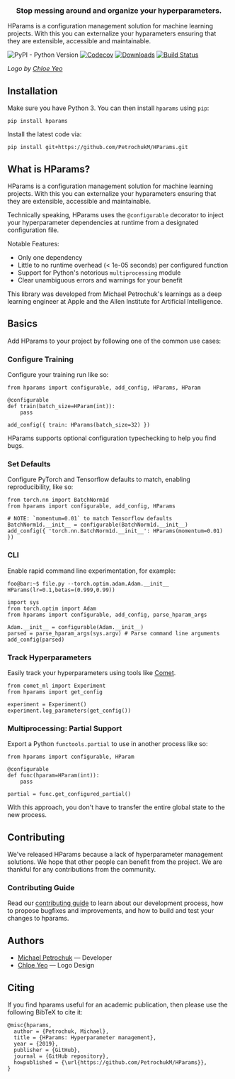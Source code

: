 <h3 align="center">Stop messing around and organize your hyperparameters.</h3>

HParams is a configuration management solution for machine learning projects. With this you can externalize your hyparameters ensuring that they are extensible, accessible and maintainable.

![PyPI - Python Version](https://img.shields.io/pypi/pyversions/hparams.svg?style=flat-square)
[![Codecov](https://img.shields.io/codecov/c/github/PetrochukM/HParams/master.svg?style=flat-square)](https://codecov.io/gh/PetrochukM/HParams)
[![Downloads](http://pepy.tech/badge/hparams)](http://pepy.tech/project/hparams)
[![Build Status](https://img.shields.io/travis/PetrochukM/HParams/master.svg?style=flat-square)](https://travis-ci.org/PetrochukM/HParams)

_Logo by [Chloe Yeo](http://www.yeochloe.com/)_

## Installation

Make sure you have Python 3. You can then install `hparams` using `pip`:

    pip install hparams

Install the latest code via:

    pip install git+https://github.com/PetrochukM/HParams.git

## What is HParams?

HParams is a configuration management solution for machine learning projects. With this you can
externalize your hyparameters ensuring that they are extensible, accessible and maintainable.

Technically speaking, HParams uses the `@configurable` decorator to inject your hyperparameter
dependencies at runtime from a designated configuration file.

Notable Features:

- Only one dependency
- Little to no runtime overhead (< 1e-05 seconds) per configured function
- Support for Python's notorious `multiprocessing` module
- Clear unambiguous errors and warnings for your benefit

This library was developed from Michael Petrochuk's learnings as a deep learning engineer at Apple
and the Allen Institute for Artificial Intelligence.
## Basics

Add HParams to your project by following one of the common use cases:

### Configure Training

Configure your training run like so:

```python3
from hparams import configurable, add_config, HParams, HParam

@configurable
def train(batch_size=HParam(int)):
    pass

add_config({ train: HParams(batch_size=32) })
```

HParams supports optional configuration typechecking to help you find bugs.

### Set Defaults

Configure PyTorch and Tensorflow defaults to match, enabling reproducibility, like so:

```python3
from torch.nn import BatchNorm1d
from hparams import configurable, add_config, HParams

# NOTE: `momentum=0.01` to match Tensorflow defaults
BatchNorm1d.__init__ = configurable(BatchNorm1d.__init__)
add_config({ 'torch.nn.BatchNorm1d.__init__': HParams(momentum=0.01) })
```

### CLI

Enable rapid command line experimentation, for example:

```console
foo@bar:~$ file.py --torch.optim.adam.Adam.__init__ HParams(lr=0.1,betas=(0.999,0.99))
```

```python3
import sys
from torch.optim import Adam
from hparams import configurable, add_config, parse_hparam_args

Adam.__init__ = configurable(Adam.__init__)
parsed = parse_hparam_args(sys.argv) # Parse command line arguments
add_config(parsed)
```

### Track Hyperparameters

Easily track your hyperparameters using tools like [Comet](comet.ml).

```python3
from comet_ml import Experiment
from hparams import get_config

experiment = Experiment()
experiment.log_parameters(get_config())
```

### Multiprocessing: Partial Support

Export a Python `functools.partial` to use in another process like so:

```python3
from hparams import configurable, HParam

@configurable
def func(hparam=HParam(int)):
    pass

partial = func.get_configured_partial()
```

With this approach, you don't have to transfer the entire global state to the new process.

## Contributing

We've released HParams because a lack of hyperparameter management solutions. We hope that
other people can benefit from the project. We are thankful for any contributions from the
community.

### Contributing Guide

Read our [contributing guide](https://github.com/PetrochukM/HParams/blob/master/CONTRIBUTING.md) to
learn about our development process, how to propose bugfixes and improvements, and how to build and
test your changes to hparams.

## Authors

* [Michael Petrochuk](https://github.com/PetrochukM/) — Developer
* [Chloe Yeo](http://www.yeochloe.com/) — Logo Design

## Citing

If you find hparams useful for an academic publication, then please use the following BibTeX to
cite it:

```
@misc{hparams,
  author = {Petrochuk, Michael},
  title = {HParams: Hyperparameter management},
  year = {2019},
  publisher = {GitHub},
  journal = {GitHub repository},
  howpublished = {\url{https://github.com/PetrochukM/HParams}},
}
```
